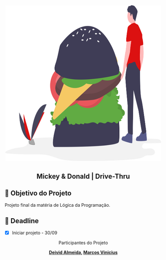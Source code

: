 <meta charset="utf-8">
<h1 align="center">
    <img alt="drive-thru-illustration" title="drive-thru" src="./assets/drive-thru-illustration.svg" width="500px" height="500px" />
</h1>

<h2 align="center">
  Mickey & Donald | Drive-Thru
</h2>


## 🚀 Objetivo do Projeto

Projeto final da matéria de Lógica da Programação.

## 🔖 Deadline

- [x] Iniciar projeto - 30/09


<p align="center">Participantes do Projeto</p>
 <p align="center">
 <strong>
    <a href="https://github.com/Deividev365">Deivid Almeida</a>,
    <a href="https://github.com/MARCOSVINICIUSDEOLIVEIRASOUZA">Marcos Vinicius</a>
 </strong>
 </p>